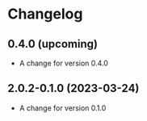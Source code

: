 # Changelog

## 0.4.0 (upcoming)
* A change for version 0.4.0

## 2.0.2-0.1.0 (2023-03-24)

* A change for version 0.1.0
